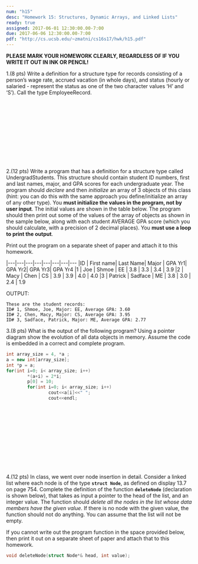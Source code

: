 ```yaml
---
num: "h15"
desc: "Homework 15: Structures, Dynamic Arrays, and Linked Lists"
ready: true
assigned: 2017-06-01 12:30:00.00-7:00
due: 2017-06-06 12:30:00.00-7:00
pdf: "http://cs.ucsb.edu/~zmatni/cs16s17/hwk/h15.pdf"
---
```

<b>PLEASE MARK YOUR HOMEWORK CLEARLY, REGARDLESS OF IF YOU WRITE IT OUT IN INK OR PENCIL!</b>

<div markdown="1">

1.(8 pts) Write a definition for a structure type for records consisting of a person’s wage rate, accrued vacation (in whole days), and status (hourly or salaried - represent the status as one of the two character values ‘H’ and ‘S’).  Call the type EmployeeRecord.
<div style="margin-bottom:14em"></div>

2.(12 pts) Write a program that has a definition for a structure type called UndergradStudents. This structure should contain student ID numbers, first and last names, major, and GPA scores for each undergraduate year. 
The program should *declare* and then *initialize* an array of 3 objects of this class (hint: you can do this with the same approach you define/initialize an array of any other type). You **must initialize the values in the program, not by user input**.  The initial values are shown in the table below. 
The program should then print out some of the values of the array of objects as shown in the sample below, along with each student AVERAGE GPA score (which you should calculate, with a precision of 2 decimal places). You **must use a loop to print the output**.

Print out the program on a separate sheet of paper and attach it to this homework. 

|---|---|---|---|---|---|---|---
|ID | First name| Last Name| Major | GPA Yr1|  GPA Yr2| GPA Yr3| GPA Yr4
|1 | Joe | Shmoe | EE | 3.8 | 3.3 | 3.4 | 3.9
|2 | Macy | Chen | CS | 3.9 | 3.9 | 4.0 | 4.0
|3 | Patrick | Sadface | ME | 3.8 | 3.0 | 2.4 | 1.9

OUTPUT:

```
These are the student records:
ID# 1, Shmoe, Joe, Major: EE, Average GPA: 3.60
ID# 2, Chen, Macy, Major: CS, Average GPA: 3.95
ID# 3, Sadface, Patrick, Major: ME, Average GPA: 2.77
```

<div class="pagebreak"></div>

3.(8 pts) What is the output of the following program? Using a pointer diagram show the evolution of all data objects in memory. Assume the code is embedded in a correct and complete program.

```cpp
int array_size = 4, *a ;
a = new int[array_size];
int *p = a;
for(int i=0; i< array_size; i++)
        *(a+i) = 2*i;
        p[0] = 10;
        for(int i=0; i< array_size; i++)
                cout<<a[i]<<" ";
                cout<<endl;
```

<div style="margin-bottom:14em"></div>

4.(12 pts) In class, we went over node insertion in detail. Consider a linked list where each node is of the type <strong>`struct Node`</strong>, as defined on display 13.7 on page 754. Complete the definition of the function <strong>`deleteNode`</strong> (declaration is shown below), that takes as input a pointer to the head of the list, and an integer value. The function should <em>delete all the nodes in the list whose data members have the given value</em>. If there is no node with the given value, the function should not do anything. You can assume that the list will not be empty.

If you cannot write out the program function in the space provided below, then print it out on a separate sheet of paper and attach that to this homework. 

```cpp
void deleteNode(struct Node*& head, int value);





















```

</div>
